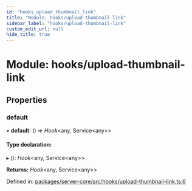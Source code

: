 ```yaml
---
id: "hooks_upload_thumbnail_link"
title: "Module: hooks/upload-thumbnail-link"
sidebar_label: "hooks/upload-thumbnail-link"
custom_edit_url: null
hide_title: true
---
```


# Module: hooks/upload-thumbnail-link

## Properties

### default

• **default**: () => *Hook*<any, Service<any\>\>

#### Type declaration:

▸ (): *Hook*<any, Service<any\>\>

**Returns:** *Hook*<any, Service<any\>\>

Defined in: [packages/server-core/src/hooks/upload-thumbnail-link.ts:6](https://github.com/xr3ngine/xr3ngine/blob/a16a45d7e/packages/server-core/src/hooks/upload-thumbnail-link.ts#L6)
